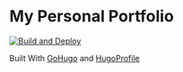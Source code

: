 # My Personal Portfolio

[![Build and Deploy](https://github.com/FMotalleb/portfolio/actions/workflows/publish.yaml/badge.svg)](https://github.com/FMotalleb/portfolio/actions/workflows/publish.yaml)

Built With [GoHugo](https://gohugo.io/) and [HugoProfile](https://github.com/gurusabarish/hugo-profile)